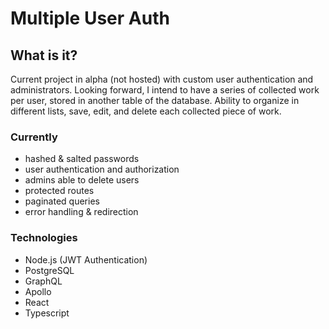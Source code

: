 # Multiple User Auth

## What is it?

Current project in alpha (not hosted) with custom user authentication and administrators. Looking forward, I intend to have a series of collected work per user, stored in another table of the database. Ability to organize in different lists, save, edit, and delete each collected piece of work.

### Currently

- hashed & salted passwords
- user authentication and authorization
- admins able to delete users
- protected routes
- paginated queries
- error handling & redirection

### Technologies

- Node.js (JWT Authentication)
- PostgreSQL
- GraphQL
- Apollo
- React
- Typescript
